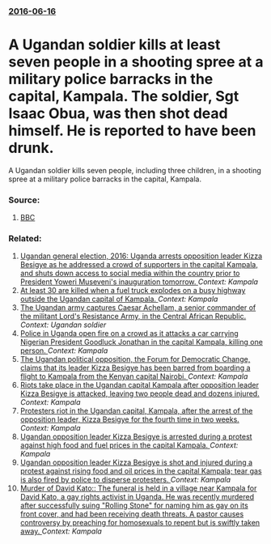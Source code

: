 ### [2016-06-16](/news/2016/06/16/index.md)

# A Ugandan soldier kills at least seven people in a shooting spree at a military police barracks in the capital, Kampala. The soldier, Sgt Isaac Obua, was then shot dead himself. He is reported to have been drunk. 

A Ugandan soldier kills seven people, including three children, in a shooting spree at a military police barracks in the capital, Kampala.


### Source:

1. [BBC](http://www.bbc.co.uk/news/world-africa-36553127)

### Related:

1. [Ugandan general election, 2016: Uganda arrests opposition leader Kizza Besigye as he addressed a crowd of supporters in the capital Kampala, and shuts down access to social media within the country prior to President Yoweri Museveni's inauguration tomorrow. ](/news/2016/05/11/ugandan-general-election-2016-uganda-arrests-opposition-leader-kizza-besigye-as-he-addressed-a-crowd-of-supporters-in-the-capital-kampala.md) _Context: Kampala_
2. [At least 30 are killed when a fuel truck explodes on a busy highway outside the Ugandan capital of Kampala. ](/news/2013/06/30/at-least-30-are-killed-when-a-fuel-truck-explodes-on-a-busy-highway-outside-the-ugandan-capital-of-kampala.md) _Context: Kampala_
3. [The Ugandan army captures Caesar Achellam, a senior commander of the militant Lord's Resistance Army, in the Central African Republic. ](/news/2012/05/13/the-ugandan-army-captures-caesar-achellam-a-senior-commander-of-the-militant-lord-s-resistance-army-in-the-central-african-republic.md) _Context: Ugandan soldier_
4. [Police in Uganda open fire on a crowd as it attacks a car carrying Nigerian President Goodluck Jonathan in the capital Kampala, killing one person. ](/news/2011/05/12/police-in-uganda-open-fire-on-a-crowd-as-it-attacks-a-car-carrying-nigerian-president-goodluck-jonathan-in-the-capital-kampala-killing-one.md) _Context: Kampala_
5. [The Ugandan political opposition, the Forum for Democratic Change, claims that its leader Kizza Besigye has been barred from boarding a flight to Kampala from the Kenyan capital Nairobi. ](/news/2011/05/11/the-ugandan-political-opposition-the-forum-for-democratic-change-claims-that-its-leader-kizza-besigye-has-been-barred-from-boarding-a-flig.md) _Context: Kampala_
6. [Riots take place in the Ugandan capital Kampala after opposition leader Kizza Besigye is attacked, leaving two people dead and dozens injured. ](/news/2011/04/29/riots-take-place-in-the-ugandan-capital-kampala-after-opposition-leader-kizza-besigye-is-attacked-leaving-two-people-dead-and-dozens-injure.md) _Context: Kampala_
7. [Protesters riot in the Ugandan capital, Kampala, after the arrest of the opposition leader, Kizza Besigye for the fourth time in two weeks. ](/news/2011/04/28/protesters-riot-in-the-ugandan-capital-kampala-after-the-arrest-of-the-opposition-leader-kizza-besigye-for-the-fourth-time-in-two-weeks.md) _Context: Kampala_
8. [Ugandan opposition leader Kizza Besigye is arrested during a protest against high food and fuel prices in the capital Kampala. ](/news/2011/04/18/ugandan-opposition-leader-kizza-besigye-is-arrested-during-a-protest-against-high-food-and-fuel-prices-in-the-capital-kampala.md) _Context: Kampala_
9. [Ugandan opposition leader Kizza Besigye is shot and injured during a protest against rising food and oil prices in the capital Kampala; tear gas is also fired by police to disperse protesters. ](/news/2011/04/14/ugandan-opposition-leader-kizza-besigye-is-shot-and-injured-during-a-protest-against-rising-food-and-oil-prices-in-the-capital-kampala-tear.md) _Context: Kampala_
10. [Murder of David Kato:: The funeral is held in a village near Kampala for David Kato, a gay rights activist in Uganda. He was recently murdered after successfully suing "Rolling Stone" for naming him as gay on its front cover, and had been receiving death threats. A pastor causes controversy by preaching for homosexuals to repent but is swiftly taken away. ](/news/2011/01/28/murder-of-david-kato-the-funeral-is-held-in-a-village-near-kampala-for-david-kato-a-gay-rights-activist-in-uganda-he-was-recently-murder.md) _Context: Kampala_
